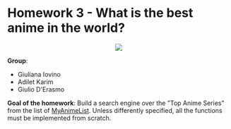 # Homework 3 - What is the best anime in the world?

<p align="center">
<img src="https://ilovevg.it/wp-content/uploads/2020/05/anime-e-manga-generi.jpg">
</p>


**Group**:
- Giuliana Iovino
- Adilet Karim
- Giulio D'Erasmo


**Goal of the homework**: Build a search engine over the "Top Anime Series" from the list of [MyAnimeList](https://myanimelist.net/). Unless differently specified, all the functions must be implemented from scratch.


